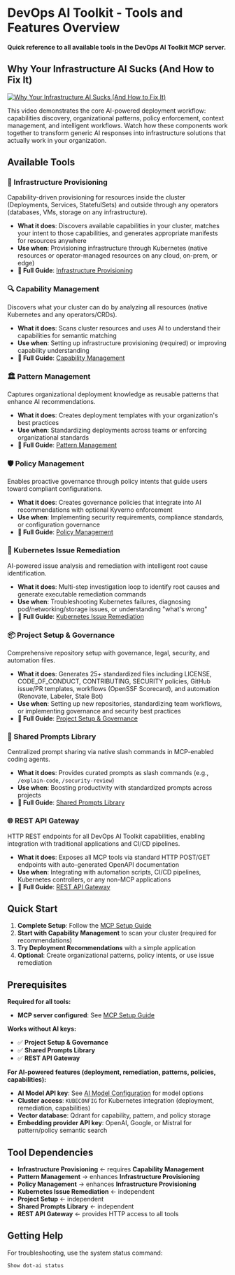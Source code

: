 # DevOps AI Toolkit - Tools and Features Overview

**Quick reference to all available tools in the DevOps AI Toolkit MCP server.**

## Why Your Infrastructure AI Sucks (And How to Fix It)

[![Why Your Infrastructure AI Sucks (And How to Fix It)](https://img.youtube.com/vi/Ma3gKmuXahc/maxresdefault.jpg)](https://youtu.be/Ma3gKmuXahc)

This video demonstrates the core AI-powered deployment workflow: capabilities discovery, organizational patterns, policy enforcement, context management, and intelligent workflows. Watch how these components work together to transform generic AI responses into infrastructure solutions that actually work in your organization.

## Available Tools

### 🚀 Infrastructure Provisioning
Capability-driven provisioning for resources inside the cluster (Deployments, Services, StatefulSets) and outside through any operators (databases, VMs, storage on any infrastructure).
- **What it does**: Discovers available capabilities in your cluster, matches your intent to those capabilities, and generates appropriate manifests for resources anywhere
- **Use when**: Provisioning infrastructure through Kubernetes (native resources or operator-managed resources on any cloud, on-prem, or edge)
- **📖 Full Guide**: [Infrastructure Provisioning](mcp-recommendation-guide.md)

### 🔍 Capability Management
Discovers what your cluster can do by analyzing all resources (native Kubernetes and any operators/CRDs).
- **What it does**: Scans cluster resources and uses AI to understand their capabilities for semantic matching
- **Use when**: Setting up infrastructure provisioning (required) or improving capability understanding
- **📖 Full Guide**: [Capability Management](mcp-capability-management-guide.md)

### 🏛️ Pattern Management
Captures organizational deployment knowledge as reusable patterns that enhance AI recommendations.
- **What it does**: Creates deployment templates with your organization's best practices
- **Use when**: Standardizing deployments across teams or enforcing organizational standards
- **📖 Full Guide**: [Pattern Management](pattern-management-guide.md)

### 🛡️ Policy Management
Enables proactive governance through policy intents that guide users toward compliant configurations.
- **What it does**: Creates governance policies that integrate into AI recommendations with optional Kyverno enforcement
- **Use when**: Implementing security requirements, compliance standards, or configuration governance
- **📖 Full Guide**: [Policy Management](policy-management-guide.md)

### 🔧 Kubernetes Issue Remediation
AI-powered issue analysis and remediation with intelligent root cause identification.
- **What it does**: Multi-step investigation loop to identify root causes and generate executable remediation commands
- **Use when**: Troubleshooting Kubernetes failures, diagnosing pod/networking/storage issues, or understanding "what's wrong"
- **📖 Full Guide**: [Kubernetes Issue Remediation](mcp-remediate-guide.md)

### 📦 Project Setup & Governance
Comprehensive repository setup with governance, legal, security, and automation files.
- **What it does**: Generates 25+ standardized files including LICENSE, CODE_OF_CONDUCT, CONTRIBUTING, SECURITY policies, GitHub issue/PR templates, workflows (OpenSSF Scorecard), and automation (Renovate, Labeler, Stale Bot)
- **Use when**: Setting up new repositories, standardizing team workflows, or implementing governance and security best practices
- **📖 Full Guide**: [Project Setup & Governance](mcp-project-setup-guide.md)


### 💬 Shared Prompts Library
Centralized prompt sharing via native slash commands in MCP-enabled coding agents.
- **What it does**: Provides curated prompts as slash commands (e.g., `/explain-code`, `/security-review`)
- **Use when**: Boosting productivity with standardized prompts across projects
- **📖 Full Guide**: [Shared Prompts Library](mcp-prompts-guide.md)

### 🌐 REST API Gateway
HTTP REST endpoints for all DevOps AI Toolkit capabilities, enabling integration with traditional applications and CI/CD pipelines.
- **What it does**: Exposes all MCP tools via standard HTTP POST/GET endpoints with auto-generated OpenAPI documentation
- **Use when**: Integrating with automation scripts, CI/CD pipelines, Kubernetes controllers, or any non-MCP applications
- **📖 Full Guide**: [REST API Gateway](rest-api-gateway-guide.md)

## Quick Start

1. **Complete Setup**: Follow the [MCP Setup Guide](mcp-setup.md)
2. **Start with Capability Management** to scan your cluster (required for recommendations)
3. **Try Deployment Recommendations** with a simple application
4. **Optional**: Create organizational patterns, policy intents, or use issue remediation

## Prerequisites

**Required for all tools:**
- **MCP server configured**: See [MCP Setup Guide](mcp-setup.md)

**Works without AI keys:**
- ✅ **Project Setup & Governance**
- ✅ **Shared Prompts Library**
- ✅ **REST API Gateway**

**For AI-powered features (deployment, remediation, patterns, policies, capabilities):**
- **AI Model API key**: See [AI Model Configuration](mcp-setup.md#ai-model-configuration) for model options
- **Cluster access**: `KUBECONFIG` for Kubernetes integration (deployment, remediation, capabilities)
- **Vector database**: Qdrant for capability, pattern, and policy storage
- **Embedding provider API key**: OpenAI, Google, or Mistral for pattern/policy semantic search

## Tool Dependencies

- **Infrastructure Provisioning** ← requires **Capability Management**
- **Pattern Management** → enhances **Infrastructure Provisioning**
- **Policy Management** → enhances **Infrastructure Provisioning**
- **Kubernetes Issue Remediation** ← independent
- **Project Setup** ← independent
- **Shared Prompts Library** ← independent
- **REST API Gateway** ← provides HTTP access to all tools

## Getting Help

For troubleshooting, use the system status command:
```
Show dot-ai status
```